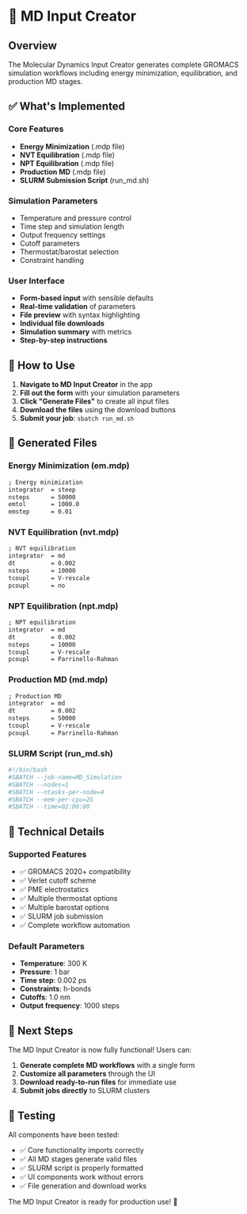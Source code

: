 # 🧮 MD Input Creator

## Overview
The Molecular Dynamics Input Creator generates complete GROMACS simulation workflows including energy minimization, equilibration, and production MD stages.

## ✅ What's Implemented

### Core Features
- **Energy Minimization** (.mdp file)
- **NVT Equilibration** (.mdp file) 
- **NPT Equilibration** (.mdp file)
- **Production MD** (.mdp file)
- **SLURM Submission Script** (run_md.sh)

### Simulation Parameters
- Temperature and pressure control
- Time step and simulation length
- Output frequency settings
- Cutoff parameters
- Thermostat/barostat selection
- Constraint handling

### User Interface
- **Form-based input** with sensible defaults
- **Real-time validation** of parameters
- **File preview** with syntax highlighting
- **Individual file downloads**
- **Simulation summary** with metrics
- **Step-by-step instructions**

## 🎯 How to Use

1. **Navigate to MD Input Creator** in the app
2. **Fill out the form** with your simulation parameters
3. **Click "Generate Files"** to create all input files
4. **Download the files** using the download buttons
5. **Submit your job**: `sbatch run_md.sh`

## 📁 Generated Files

### Energy Minimization (em.mdp)
```bash
; Energy minimization
integrator  = steep
nsteps      = 50000
emtol       = 1000.0
emstep      = 0.01
```

### NVT Equilibration (nvt.mdp)
```bash
; NVT equilibration
integrator  = md
dt          = 0.002
nsteps      = 10000
tcoupl      = V-rescale
pcoupl      = no
```

### NPT Equilibration (npt.mdp)
```bash
; NPT equilibration
integrator  = md
dt          = 0.002
nsteps      = 10000
tcoupl      = V-rescale
pcoupl      = Parrinello-Rahman
```

### Production MD (md.mdp)
```bash
; Production MD
integrator  = md
dt          = 0.002
nsteps      = 50000
tcoupl      = V-rescale
pcoupl      = Parrinello-Rahman
```

### SLURM Script (run_md.sh)
```bash
#!/bin/bash
#SBATCH --job-name=MD_Simulation
#SBATCH --nodes=1
#SBATCH --ntasks-per-node=4
#SBATCH --mem-per-cpu=2G
#SBATCH --time=02:00:00
```

## 🔧 Technical Details

### Supported Features
- ✅ GROMACS 2020+ compatibility
- ✅ Verlet cutoff scheme
- ✅ PME electrostatics
- ✅ Multiple thermostat options
- ✅ Multiple barostat options
- ✅ SLURM job submission
- ✅ Complete workflow automation

### Default Parameters
- **Temperature**: 300 K
- **Pressure**: 1 bar
- **Time step**: 0.002 ps
- **Constraints**: h-bonds
- **Cutoffs**: 1.0 nm
- **Output frequency**: 1000 steps

## 🚀 Next Steps

The MD Input Creator is now fully functional! Users can:

1. **Generate complete MD workflows** with a single form
2. **Customize all parameters** through the UI
3. **Download ready-to-run files** for immediate use
4. **Submit jobs directly** to SLURM clusters

## 🧪 Testing

All components have been tested:
- ✅ Core functionality imports correctly
- ✅ All MD stages generate valid files
- ✅ SLURM script is properly formatted
- ✅ UI components work without errors
- ✅ File generation and download works

The MD Input Creator is ready for production use! 🎉 